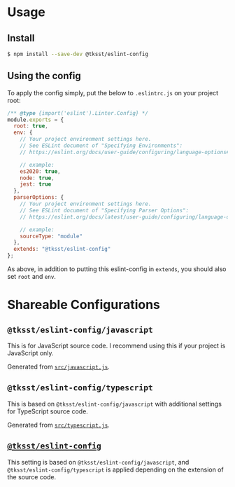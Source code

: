 # Usage

## Install

```bash
$ npm install --save-dev @tksst/eslint-config
```

## Using the config

To apply the config simply, put the below to `.eslintrc.js` on your project root:

```javascript
/** @type {import('eslint').Linter.Config} */
module.exports = {
  root: true,
  env: {
    // Your project environment settings here.
    // See ESLint document of "Specifying Environments":
    // https://eslint.org/docs/user-guide/configuring/language-options#specifying-environments

    // example:
    es2020: true,
    node: true,
    jest: true
  },
  parserOptions: {
    // Your project environment settings here.
    // See ESLint document of "Specifying Parser Options":
    // https://eslint.org/docs/latest/user-guide/configuring/language-options#specifying-parser-options

    // example:
    sourceType: "module"
  },
  extends: "@tksst/eslint-config"
};
```

As above, in addition to putting this eslint-config in `extends`, you should also set `root` and `env`.

# Shareable Configurations

## `@tksst/eslint-config/javascript`

This is for JavaScript source code. I recommend using this if your project is JavaScript only.

Generated from [`src/javascript.js`](./src/javascript.js).

## `@tksst/eslint-config/typescript`

This is based on `@tksst/eslint-config/javascript` with additional settings for TypeScript source code.

Generated from [`src/typescript.js`](./src/typescript.js).

## [`@tksst/eslint-config`](./index.js)

This setting is based on `@tksst/eslint-config/javascript`, and `@tksst/eslint-config/typescript` is applied depending on the extension of the source code.
